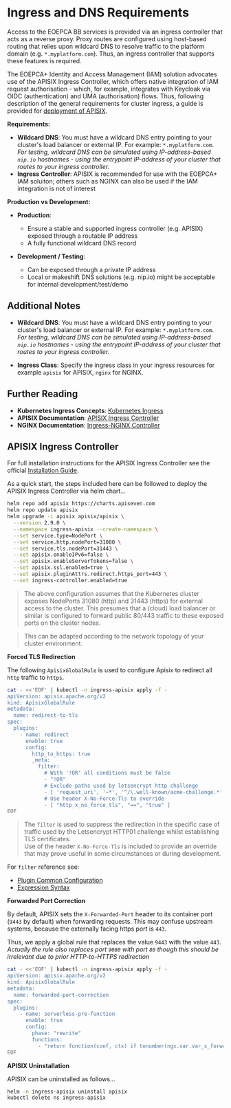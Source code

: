 
# Ingress and DNS Requirements

Access to the EOEPCA BB services is provided via an ingress controller that acts as a reverse proxy. Proxy routes are configured using host-based routing that relies upon wildcard DNS to resolve traffic to the platform domain (e.g. `*.myplatform.com`). Thus, an ingress controller that supports these features is required.

The EOEPCA+ Identity and Access Management (IAM) solution advocates use of the APISIX Ingress Controller, which offers native integration of IAM request authorisation - which, for example, integrates with Keycloak via OIDC (authentication) and UMA (authorisation) flows. Thus, following description of the general requirements for cluster ingress, a guide is provided for [deployment of APISIX](#apisix-ingress-controller).

**Requirements:**

- **Wildcard DNS**: You must have a wildcard DNS entry pointing to your cluster's load balancer or external IP. For example: `*.myplatform.com`.<br>
  _For testing, wildcard DNS can be simulated using IP-address-based `nip.io` hostnames - using the entrypoint IP-address of your cluster that routes to your ingress controller._
- **Ingress Controller**: APISIX is recommended for use with the EOEPCA+ IAM soluiton; others such as NGINX can also be used if the IAM integration is not of interest

**Production vs Development:**

- **Production**:  
    - Ensure a stable and supported ingress controller (e.g. APISIX) exposed through a routable IP address
    - A fully functional wildcard DNS record
  
- **Development / Testing**:  
    - Can be exposed through a private IP address
    - Local or makeshift DNS solutions (e.g. nip.io) might be acceptable for internal development/test/demo

## Additional Notes

- **Wildcard DNS**: You must have a wildcard DNS entry pointing to your cluster's load balancer or external IP. For example: `*.myplatform.com`.<br>
  _For testing, wildcard DNS can be simulated using IP-address-based `nip.io` hostnames - using the entrypoint IP-address of your cluster that routes to your ingress controller._

- **Ingress Class**: Specify the ingress class in your ingress resources for example `apisix` for APISIX, `nginx` for NGINX.

## Further Reading

- **Kubernetes Ingress Concepts**: [Kubernetes Ingress](https://kubernetes.io/docs/concepts/services-networking/ingress/)
- **APISIX Documentation**: [APISIX Ingress Controller](https://apisix.apache.org/docs/ingress-controller/)
- **NGINX Documentation**: [Ingress-NGINX Controller](https://kubernetes.github.io/ingress-nginx/)

## APISIX Ingress Controller

For full installation instructions for the APISIX Ingress Controller see the official [Installation Guide](https://apisix.apache.org/docs/apisix/installation-guide/).

As a quick start, the steps included here can be followed to deploy the APISIX Ingress Controller via helm chart...

```bash
helm repo add apisix https://charts.apiseven.com
helm repo update apisix
helm upgrade -i apisix apisix/apisix \
  --version 2.9.0 \
  --namespace ingress-apisix --create-namespace \
  --set service.type=NodePort \
  --set service.http.nodePort=31080 \
  --set service.tls.nodePort=31443 \
  --set apisix.enableIPv6=false \
  --set apisix.enableServerTokens=false \
  --set apisix.ssl.enabled=true \
  --set apisix.pluginAttrs.redirect.https_port=443 \
  --set ingress-controller.enabled=true
```

> The above configuration assumes that the Kubernetes cluster exposes NodePorts 31080 (http) and 31443 (https) for external access to the cluster. This presumes that a (cloud) load balancer or similar is configured to forward public 80/443 traffic to these exposed ports on the cluster nodes.

> This can be adapted according to the network topology of your cluster environment.

**Forced TLS Redirection**

The following `ApisixGlobalRule` is used to configure Apisix to redirect all `http` traffic to `https`.

```bash
cat - <<'EOF' | kubectl -n ingress-apisix apply -f -
apiVersion: apisix.apache.org/v2
kind: ApisixGlobalRule
metadata:
  name: redirect-to-tls
spec:
  plugins:
    - name: redirect
      enable: true
      config:
        http_to_https: true
        _meta:
          filter:
            # With '!OR' all conditions must be false
            - "!OR"
            # Exclude paths used by letsencrypt http challenge
            - [ 'request_uri', '~*', '^/\.well-known/acme-challenge.*' ]
            # Use header X-No-Force-Tls to override
            - [ "http_x_no_force_tls", "==", "true" ]
EOF
```

> The `filter` is used to suppress the redirection in the specific case of traffic used by the Letsencrypt HTTP01 challenge whilst establishing TLS certificates.<br>
> Use of the header `X-No-Force-Tls` is included to provide an override that may prove useful in some circumstances or during development.

For `filter` reference see:

* [Plugin Common Configuration](https://apisix.apache.org/docs/apisix/terminology/plugin/#plugin-common-configuration)
* [Expression Syntax](https://github.com/api7/lua-resty-expr?tab=readme-ov-file#comparison-operators)

**Forwarded Port Correction**

By default, APISIX sets the `X-Forwarded-Port` header to its container port (`9443` by default) when forwarding requests. This may confuse upstream systems, because the externally facing https port is `443`.

Thus, we apply a global rule that replaces the value `9443` with the value `443`.<br>
_Actually the rule also replaces port `9080` with port `80` though this should be irrelevant due to prior HTTP-to-HTTPS redirection_

```bash
cat - <<'EOF' | kubectl -n ingress-apisix apply -f -
apiVersion: apisix.apache.org/v2
kind: ApisixGlobalRule
metadata:
  name: forwarded-port-correction
spec:
  plugins:
    - name: serverless-pre-function
      enable: true
      config:
        phase: "rewrite"
        functions:
          - "return function(conf, ctx) if tonumber(ngx.var.var_x_forwarded_port) > 9000 then ngx.var.var_x_forwarded_port = ngx.var.var_x_forwarded_port - 9000 end end"
EOF
```

**APISIX Uninstallation**

APISIX can be uninstalled as follows...

```bash
helm -n ingress-apisix uninstall apisix
kubectl delete ns ingress-apisix
```
